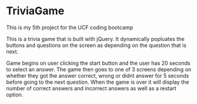 # TriviaGame

This is my 5th project for the UCF coding bootcamp

This is a trivia game that is built with jQuery. It dynamically popluates the buttons and questions on the screen
as depending on the question that is next. 

Game begins on user clicking the start button and the user has 20 seconds to select an answer. The game then goes to one of 3 screens depending on
whether they got the answer correct, wrong or didnt answer for 5 seconds before going to the next question. When the game is over it will display 
the number of correct answers and incorrect answers as well as a restart option.

